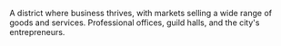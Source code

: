 A district where business thrives, with markets selling a wide range of goods and services. Professional offices, guild halls, and the city's entrepreneurs.